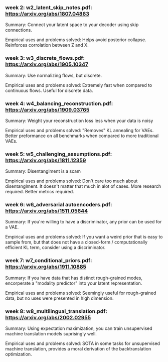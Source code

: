 ### week 2: w2_latent_skip_notes.pdf: https://arxiv.org/abs/1807.04863

Summary: Connect your latent space to your decoder using skip connections.

Empirical uses and problems solved: Helps avoid posterior collapse. Reinforces corrolation between Z and X.


### week 3: w3_discrete_flows.pdf: https://arxiv.org/abs/1905.10347

Summary: Use normalizing flows, but discrete.

Empirical uses and problems solved: Extremely fast when compared to continuous flows. Useful for discrete data.


### week 4: w4_balancing_reconstruction.pdf: https://arxiv.org/abs/1909.03765

Summary: Weight your reconstruction loss less when your data is noisy

Empirical uses and problems solved: "Removes" KL annealing for VAEs. Better preformance on all benchmarks when compared to more traditional VAEs.


### week 5: w5_challenging_assumptions.pdf: https://arxiv.org/abs/1811.12359

Summary: Disentanglment is a scam

Empirical uses and problems solved: Don't care too much about disentanglment. It doesn't matter that much in alot of cases. More research required. Better metrics required.

### week 6: w6_adversarial autoencoders.pdf: https://arxiv.org/abs/1511.05644

Summary: If you're willing to have a discriminator, any prior can be used for a VAE.

Empirical uses and problems solved: If you want a weird prior that is easy to sample from, but that does not have a closed-form / computationally efficient KL term, consider using a discriminator. 

### week 7: w7_conditional_priors.pdf: https://arxiv.org/abs/1911.10885

Summary: If you have data that has distinct rough-grained modes, encorperate a "modality predictor" into your latent representation.

Empirical uses and problems solved: Seemingly useful for rough-grained data, but no uses were presented in high dimension.

### week 8: w8_multilingual_translation.pdf: https://arxiv.org/abs/2002.02955

Summary: Using expectation maximization, you can train unsupervised machine translation models suprisingly well.

Empirical uses and problems solved: SOTA in some tasks for unsupervised machine translation, provides a moral derivation of the backtranslation optimization.